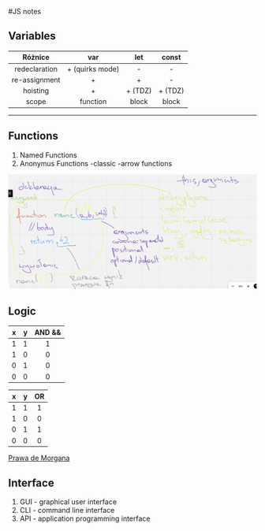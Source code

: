 #JS notes

## Variables

|    Różnice    |       var       |   let   |  const  |
| :-----------: | :-------------: | :-----: | :-----: |
| redeclaration | + (quirks mode) |    -    |    -    |
| re-assignment |        +        |    +    |    -    |
|   hoisting    |        +        | + (TDZ) | + (TDZ) |
|     scope     |    function     |  block  |  block  |

---

## Functions

1. Named Functions
2. Anonymus Functions
   -classic
   -arrow functions

![functions.png](functions.png)

## Logic

|  x  |  y  | AND && |
| :-: | :-: | :----: |
|  1  |  1  |   1    |
|  1  |  0  |   0    |
|  0  |  1  |   0    |
|  0  |  0  |   0    |

|  x  |  y  | OR  |
| :-: | :-: | :-: |
|  1  |  1  |  1  |
|  1  |  0  |  0  |
|  0  |  1  |  1  |
|  0  |  0  |  0  |

[Prawa de Morgana](https://pl.wikipedia.org/wiki/Prawa_De_Morgana)

## Interface

1. GUI - graphical user interface
2. CLI - command line interface
3. API - application programming interface
